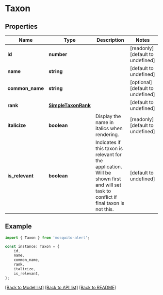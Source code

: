 # Taxon


## Properties

Name | Type | Description | Notes
------------ | ------------- | ------------- | -------------
**id** | **number** |  | [readonly] [default to undefined]
**name** | **string** |  | [default to undefined]
**common_name** | **string** |  | [optional] [default to undefined]
**rank** | [**SimpleTaxonRank**](SimpleTaxonRank.md) |  | [default to undefined]
**italicize** | **boolean** | Display the name in italics when rendering. | [readonly] [default to undefined]
**is_relevant** | **boolean** | Indicates if this taxon is relevant for the application. Will be shown first and will set task to conflict if final taxon is not this. | [default to undefined]

## Example

```typescript
import { Taxon } from 'mosquito-alert';

const instance: Taxon = {
    id,
    name,
    common_name,
    rank,
    italicize,
    is_relevant,
};
```

[[Back to Model list]](../README.md#documentation-for-models) [[Back to API list]](../README.md#documentation-for-api-endpoints) [[Back to README]](../README.md)
